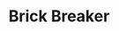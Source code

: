 ---
layout: post
title: Brick Breaker
featured-img: emile-perron-190221
categories: [Games, Programming, Phaser]
---